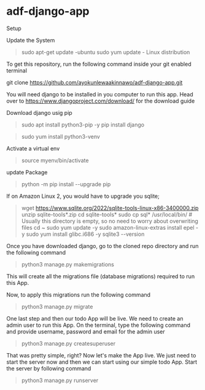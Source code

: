 # adf-django-app
Setup

Update the System

>sudo apt-get update -ubuntu
>sudo yum update - Linux distribution

To get this repository, run the following command inside your git enabled terminal

git clone https://github.com/ayokunlewaakinnawo/adf-django-app.git

You will need django to be installed in you computer to run this app. Head over to https://www.djangoproject.com/download/ for the download guide

Download django usig pip

>sudo apt install python3-pip -y
>pip install django

>sudo yum install python3-venv

Activate a virtual env
>source myenv/bin/activate

update Package
>python -m pip install --upgrade pip


If on Amazon Linux 2, you would have to upgrade you sqlite;
>wget https://www.sqlite.org/2022/sqlite-tools-linux-x86-3400000.zip
>unzip sqlite-tools*.zip
>cd sqlite-tools* 
>sudo cp sql* /usr/local/bin/  # Usually this directory is empty, so no need to worry about overwriting files 
>cd ~
>sudo yum update -y
>sudo amazon-linux-extras install epel -y 
>sudo yum install glibc.i686 -y
>sqlite3 --version 



Once you have downloaded django, go to the cloned repo directory and run the following command

>python3 manage.py makemigrations

This will create all the migrations file (database migrations) required to run this App.

Now, to apply this migrations run the following command

>python3 manage.py migrate

One last step and then our todo App will be live. We need to create an admin user to run this App. On the terminal, type the following command and provide username, password and email for the admin user

>python3 manage.py createsuperuser

That was pretty simple, right? Now let's make the App live. We just need to start the server now and then we can start using our simple todo App. Start the server by following command

>python3 manage.py runserver
